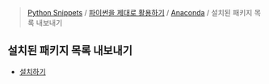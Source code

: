 > [Python Snippets](../../../README.md) / [파이썬을 제대로 활용하기](../../README.md) / [Anaconda](../README.md) / 설치된 패키지 목록 내보내기
## 설치된 패키지 목록 내보내기
- [설치하기](설치하기.md)